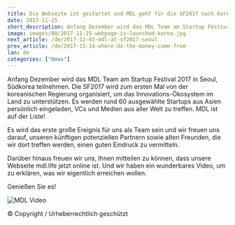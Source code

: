```yaml
---
title: Die Webseite ist gestartet und MDL geht für die SF2017 nach Korea
date: 2017-11-25
short_description: Anfang Dezember wird das MDL Team am Startup Festival 2017 in Seoul, Südkorea teilnehmen.
image: images/80/2017-11-25-webpage-is-launched-korea.jpg
next_article: /de/2017-12-03-mdl-at-sf2017-seoul
prev_article: /de/2017-11-14-where-do-the-money-come-from
lan: de
categories: ["News"]
---
```


Anfang Dezember wird das MDL Team am Startup Festival 2017 in Seoul, Südkorea teilnehmen. Die SF2017 wird zum ersten Mal von der koreanischen Regierung organisiert, um das Innovations-Ökosystem im Land zu unterstützen. Es werden rund 60 ausgewählte Startups aus Asien persönlich eingeladen, VCs und Medien aus aller Welt zu treffen. MDL ist auf der Liste!

Es wird das erste große Ereignis für uns als Team sein und wir freuen uns darauf, unseren künftigen potenziellen Partnern sowie alten Freunden, die wir dort treffen werden, einen guten Eindruck zu vermitteln.

Darüber hinaus freuen wir uns, Ihnen mitteilen zu können, dass unsere Webseite mdl.life jetzt online ist. Und wir haben ein wunderbares Video, um zu erklären, was wir eigentlich erreichen wollen.

Genießen Sie es!

![MDL Video]("https://gateway.ipfs.io/ipfs/QmVBECcf1tMtmu4mSXivXJj3NQr9kWjvQrWYpWikEB3ReB/MDL%20Intro%20Video.mp4")

© Copyright / Urheberrechtlich geschützt
